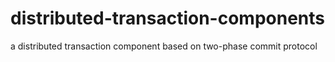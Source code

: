 # distributed-transaction-components
a distributed transaction component based on two-phase commit protocol
